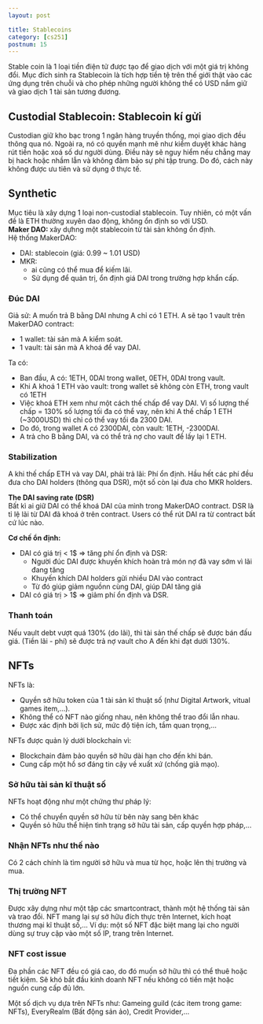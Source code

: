 ```yaml
---
layout: post

title: Stablecoins
category: [cs251]
postnum: 15
---
```


Stable coin là 1 loại tiền điện tử được tạo để giao dịch với một giá trị không đổi. Mục đích sinh ra Stablecoin là tích hợp tiền tệ trên thế giới thật vào các ứng dụng trên chuỗi và cho phép những người không thể có USD nắm giữ và giao dịch 1 tài sản tương đương.

## Custodial Stablecoin: Stablecoin kí gửi

Custodian giữ kho bạc trong 1 ngân hàng truyền thống, mọi giao dịch đều thông qua nó. Ngoài ra, nó có quyền mạnh mẽ như kiểm duyệt khác hàng rút tiền hoặc xoá số dư người dùng. Điều này sẽ nguy hiểm nếu chẳng may bị hack hoặc nhầm lẫn và không đảm bảo sự phi tập trung. Do đó, cách này không được ưu tiên và sử dụng ở thực tế.

## Synthetic

Mục tiêu là xây dựng 1 loại non-custodial stablecoin. Tuy nhiên, có một vấn đề là ETH thường xuyên dao động, không ổn định so với USD.<br>
<strong> Maker DAO: </strong>  xây dựhng một stablecoin từ tài sản không ổn định. <br>
Hệ thống MakerDAO:

+ DAI: stablecoin (giá: 0.99 ~ 1.01 USD)
+ MKR:
  + ai cũng có thể mua để kiếm lãi.
  + Sử dụng để quản trị, ổn định giá DAI trong trường hợp khẩn cấp.

### Đúc DAI

Giả sử: A muốn trả B bằng DAI nhưng A chỉ có 1 ETH. A sẽ tạo 1 vault trên MakerDAO contract:
+ 1 wallet: tài sản mà A kiểm soát.
+ 1 vault: tài sản mà A khoá để vay DAI.

Ta có:
+ Ban đầu, A có: 1ETH, 0DAI trong wallet, 0ETH, 0DAI trong vault.
+ Khi A khoá 1 ETH vào vault: trong wallet sẽ không còn ETH, trong vault có 1ETH
+ Việc khoá ETH xem như một cách thế chấp để vay DAI. Vì số lượng thế chấp = 130% số lượng tối đa có thể vay, nên khi A thế chấp 1 ETH (~3000USD) thì chỉ có thể vay tối đa 2300 DAI.
+ Do đó, trong wallet A có 2300DAI, còn vault: 1ETH, -2300DAI.
+ A trả cho B bằng DAI, và có thể trả nợ cho vault để lấy lại 1 ETH.

### Stabilization

A khi thế chấp ETH và vay DAI, phải trả lãi: Phí ổn định. Hầu hết các phí đều đưa cho DAI holders (thông qua DSR), một số còn lại đưa cho MKR holders.

<strong> The DAI saving rate (DSR)</strong> <br>
Bất kì ai giữ DAI có thể khoá DAI của mình trong MakerDAO contract. DSR là tỉ lệ lãi từ DAI đã khoá ở trên contract. Users có thể rút DAI ra từ contract bất cứ lúc nào.

<strong> Cơ chế ổn định: </strong> <br>
+ DAI có giá trị < 1$  ⇒ tăng phí ổn định và DSR:
  + Người đúc DAI được khuyến khích hoàn trả món nợ đã vay sớm vì lãi đang tăng
  + Khuyến khích DAI holders gửi nhiều DAI vào contract
  + Từ đó giúp giảm nguồnn cùng DAI, giúp DAI tăng giá
+ DAI có giá trị > 1$  ⇒ giảm phí ổn định và DSR.

### Thanh toán

Nếu vault debt vượt quá 130% (do lãi), thì tài sản thế chấp sẽ được bán đấu giá. (Tiền lãi - phí) sẽ được trả nợ vault cho A đến khi đạt dưới 130%.

## NFTs

NFTs là:
+ Quyền sở hữu token của 1 tài sản kĩ thuật số (như Digital Artwork, vitual games item,...).
+ Không thể có NFT nào giống nhau, nên không thể trao đổi lẫn nhau.
+ Được xác định bởi lịch sử, mức độ tiện ích, tầm quan trọng,...

NFTs được quản lý dưới blockchain vì:
+ Blockchain đảm bảo quyền sở hữu dài hạn cho đến khi bán.
+ Cung cấp một hồ sơ đáng tin cậy về xuất xứ (chống giả mạo).

### Sở hữu tài sản kĩ thuật số

NFTs hoạt động như một chứng thư pháp lý:
+ Có thể chuyển quyền sở hữu từ bên này sang bên khác
+ Quyền sỏ hữu thể hiện tình trạng sở hữu tài sản, cấp quyền hợp pháp,...

### Nhận NFTs như thế nào

Có 2 cách chính là tìm người sở hữu và mua từ học, hoặc lên thị trường và mua.

### Thị trường NFT

Được xây dựng như một tập các smartcontract, thành một hệ thống tài sản và trao đổi. NFT mang lại sự sở hữu đích thực trên Internet, kích hoạt thương mại kĩ thuật số,... Ví dụ: một số NFT đặc biệt mang lại cho người dùng sự truy cập vào một số IP, trang trên Internet.

### NFT cost issue

Đa phần các NFT đều có giá cao, do đó muốn sở hữu thì có thể thuê hoặc tiết kiệm. Sẽ khó bắt đầu kinh doanh NFT nếu không có tiền mặt hoặc nguồn cung cấp đủ lớn.

Một số dịch vụ dựa trên NFTs như: Gameing guild (các item trong game: NFTs), EveryRealm (Bất động sản ảo), Credit Provider,...
